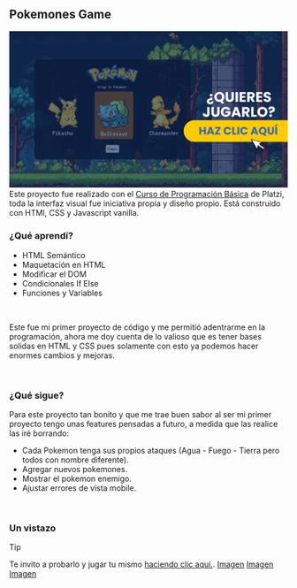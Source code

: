 ## Pokemones Game
[![Banner pokemon](img/screenshots/banner.png)](https://sakhurama.github.io/Pokemones/)
Este proyecto fue realizado con el [Curso de Programación Básica](https://platzi.com/cursos/programacion-basica/) de Platzi, toda la interfaz visual fue iniciativa propia y diseño propio.
Está construido con HTMl, CSS y Javascript vanilla.
<br>
### ¿Qué aprendí?
- HTML Semántico
- Maquetación en HTML
- Modificar el DOM
- Condicionales If Else
- Funciones y Variables
  
<br>

Este fue mi primer proyecto de código y me permitió adentrarme en la programación, ahora me doy cuenta de lo valioso que es tener bases solidas en HTML y CSS pues solamente con esto ya podemos hacer enormes cambios y mejoras.

<br>

### ¿Qué sigue?
Para este proyecto tan bonito y que me trae buen sabor al ser mi primer proyecto tengo unas features pensadas a futuro, a medida que las realice las iré borrando:
- Cada Pokemon tenga sus propios ataques (Agua - Fuego - Tierra pero todos con nombre diferente).
- Agregar nuevos pokemones.
- Mostrar el pokemon enemigo.
- Ajustar errores de vista mobile.

<br>

### Un vistazo
> [!TIP]
> Te invito a probarlo y jugar tu mismo [haciendo clic aquí.](https://sakhurama.github.io/Pokemones/).
[Imagen](img/screenshots/1.png)
[Imagen](img/screenshots/2.png)
[Imagen](img/screenshots/3.png)
